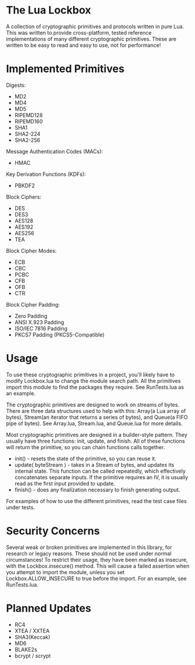 # The Lua Lockbox
A collection of cryptographic primitives and protocols written in pure Lua.  This was written to provide cross-platform, tested reference implementations of many different cryptographic primitives.  These are written to be easy to read and easy to use, not for performance!

# Implemented Primitives

Digests:
* MD2
* MD4
* MD5
* RIPEMD128
* RIPEMD160
* SHA1
* SHA2-224
* SHA2-256

Message Authentication Codes (MACs):
* HMAC

Key Derivation Functions (KDFs):
* PBKDF2

Block Ciphers:
* DES
* DES3
* AES128
* AES192
* AES256
* TEA

Block Cipher Modes:
* ECB
* CBC
* PCBC
* CFB
* OFB
* CTR

Block Cipher Padding:
* Zero Padding
* ANSI X.923 Padding
* ISO/IEC 7816 Padding
* PKCS7 Padding (PKCS5-Compatible)

# Usage
To use these cryptographic primitives in a project, you'll likely have to modify Lockbox.lua to change the module search path.  All the primitives import this module to find the packages they require.  See RunTests.lua as an example.

The cryptographic primitives are designed to work on streams of bytes.  There are three data structures used to help with this:  Array(a Lua array of bytes), Stream(an iterator that returns a series of bytes), and Queue(a FIFO pipe of bytes).  See Array.lua, Stream.lua, and Queue.lua for more details. 

Most cryptographic primitives are designed in a builder-style pattern.  They usually have three functions: init, update, and finish.  All of these functions will return the primitive, so you can chain functions calls together.

* init() - resets the state of the primitive, so you can reuse it.
* update( byteStream ) - takes in a Stream of bytes, and updates its internal state.  This function can be called repeatedly, which effectively concatenates separate inputs.  If the primitive requires an IV, it is usually read as the first input provided to update.
* finish() - does any finalization necessary to finish generating output.

For examples of how to use the different primitives, read the test case files under tests.

# Security Concerns
Several weak or broken primitives are implemented in this library, for research or legacy reasons.  These should not be used under normal circumstances!  To restrict their usage, they have been marked as insecure, with the Lockbox.insecure() method.  This will cause a failed assertion when you attempt to import the module, unless you set Lockbox.ALLOW_INSECURE to true before the import.  For an example, see RunTests.lua.

# Planned Updates
* RC4
* XTEA / XXTEA
* SHA3(Keccak)
* MD6
* BLAKE2s
* bcrypt / scrypt

